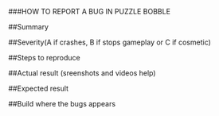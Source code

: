 ###HOW TO REPORT A BUG IN PUZZLE BOBBLE

##Summary

##Severity(A if crashes, B if stops gameplay or C if cosmetic)

##Steps to reproduce

##Actual result (sreenshots and videos help)

##Expected result

##Build where the bugs appears

